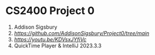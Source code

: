 # CS2400 Project 0

1. Addison Sigsbury
2. _https://github.com/AddisonSigsbury/Project0/tree/main_
3. _https://youtu.be/KDVsxJYfiVc_
4. QuickTime Player & IntelliJ 2023.3.3

